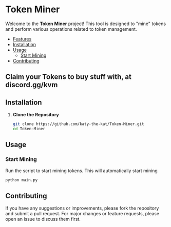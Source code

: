 # Token Miner

Welcome to the **Token Miner** project! This tool is designed to "mine" tokens and perform various operations related to token management.

- [Features](#features)
- [Installation](#installation)
- [Usage](#usage)
  - [Start Mining](#start-mining)
- [Contributing](#contributing)

## Claim your Tokens to buy stuff with, at discord.gg/kvm

## Installation

1. **Clone the Repository**

   ```bash
   git clone https://github.com/katy-the-kat/Token-Miner.git
   cd Token-Miner
   ```

## Usage

### Start Mining

Run the script to start mining tokens. This will automatically start mining

```bash
python main.py
```

## Contributing

If you have any suggestions or improvements, please fork the repository and submit a pull request. For major changes or feature requests, please open an issue to discuss them first.

